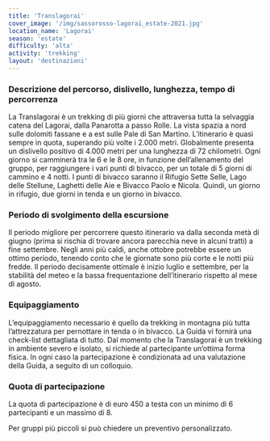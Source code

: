 ```yaml
---
title: 'Translagorai'
cover_image: '/img/sassorosso-lagorai_estate-2021.jpg'
location_name: 'Lagorai'
season: 'estate'
difficulty: 'alta'
activity: 'trekking'
layout: 'destinazioni'
---
```


### Descrizione del percorso, dislivello, lunghezza, tempo di percorrenza

La Translagorai è un trekking di più giorni che attraversa tutta la selvaggia catena del Lagorai, dalla Panarotta a passo Rolle. La vista spazia a nord sulle dolomiti fassane e a est sulle Pale di San Martino. L’itinerario è quasi sempre in quota, superando più volte i 2.000 metri.
Globalmente presenta un dislivello positivo di 4.000 metri per una lunghezza di 72 chilometri.
Ogni giorno si camminerà tra le 6 e le 8 ore, in funzione dell’allenamento del gruppo, per raggiungere i vari punti di bivacco, per un totale di 5 giorni di cammino e 4 notti.
I punti di bivacco saranno il Rifugio Sette Selle, Lago delle Stellune, Laghetti delle Aie e Bivacco Paolo e Nicola. Quindi, un giorno in rifugio, due giorni in tenda e un giorno in bivacco.

### Periodo di svolgimento della escursione

Il periodo migliore per percorrere questo itinerario va dalla seconda metà di giugno (prima si rischia di trovare ancora parecchia neve in alcuni tratti) a fine settembre. Negli anni più caldi, anche ottobre potrebbe essere un ottimo periodo, tenendo conto che le giornate sono più corte e le notti più fredde. Il periodo decisamente ottimale è inizio luglio e settembre, per la stabilità del meteo e la bassa frequentazione dell’itinerario rispetto al mese di agosto.

### Equipaggiamento

L’equipaggiamento necessario è quello da trekking in montagna più tutta l’attrezzatura per pernottare in tenda o in bivacco. La Guida vi fornirà una check-list dettagliata di tutto.
Dal momento che la Translagorai è un trekking in ambiente severo e isolato, si richiede al partecipante un’ottima forma fisica. In ogni caso la partecipazione è condizionata ad una valutazione della Guida, a seguito di un colloquio.

### Quota di partecipazione

La quota di partecipazione è di euro 450 a testa con un minimo di 6 partecipanti e un massimo di 8.

Per gruppi più piccoli si può chiedere un preventivo personalizzato.
